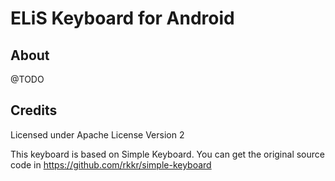 # ELiS Keyboard for Android

## About

@TODO

## Credits

Licensed under Apache License Version 2

This keyboard is based on Simple Keyboard. You can get the original source code in https://github.com/rkkr/simple-keyboard
